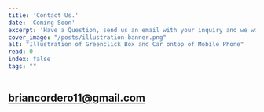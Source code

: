 ```yaml
---
title: 'Contact Us.'
date: 'Coming Soon'
excerpt: 'Have a Question, send us an email with your inquiry and we will get back to you as soon as possible.'
cover_image: "/posts/illustration-banner.png"
alt: "Illustration of Greenclick Box and Car ontop of Mobile Phone"
read: 0
index: false
tags: ""
---
```


## briancordero11@gmail.com


